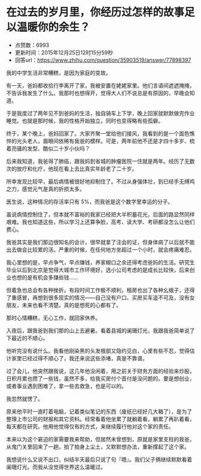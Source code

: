 # 在过去的岁月里，你经历过怎样的故事足以温暖你的余生？
- 点赞数：6993
- 更新时间：2015年12月25日12时15分59秒
- 回答url：https://www.zhihu.com/question/35903519/answer/77898397
<body>
 <p data-pid="i-0GTaJY">我的中学生活非常糟糕，是因为家庭的变故。</p>
 <p data-pid="oQgrtgCo">有一天，爸妈都收拾行李离开了家，我被安置在姥姥家里。他们言语间遮遮掩掩，不告诉我发生了什么。我那时也想得开，觉得大人们不说总是有原因的，早晚会知道。</p>
 <p data-pid="MM3SN4Oa">于是我度过了两年见不到爸妈的生活，独自骑车上下学，晚上回家就默默做完作业睡觉。也就是那时候，我的性格开始独立，同时也变得略有些孤僻。</p>
 <p data-pid="pF0Jbhj1">终于，某个晚上，爸妈回家了。大家齐聚一堂给他们接风，我看到的是一个面色憔悴的光头老人，眉眼间依稀有我爸的模样。可是，两年前他不还是才四十多岁、梳着亮骚的发型、酷似二十岁小伙吗？</p>
 <p data-pid="7debDA_M">后来我知道，我爸得了肺癌，跟我妈到省城的肿瘤医院一住就是两年。经历了无数次的放疗和化疗，他现在看上去比真实年龄老了二十岁。</p>
 <p data-pid="k3gITdOL">所幸发现比较早，最后病情被很好地抑制住了。不过从身强体壮，到已经手无缚鸡之力，感觉元气是真的折损太多。</p>
 <p data-pid="1gq_SZ9y">医生说，这种情况的存活率只有 5%，而我爸是这个数字里幸运的分子。</p>
 <p data-pid="vq6Oajgm">虽说病情控制住了，但本就不富裕的我家已经把大半积蓄花光，后面的路显然同样艰难。我也知道这些，所以学习上还算争脸，高考、读大学、考研都没怎么让他们费心。</p>
 <p data-pid="V3HH4Hae">我爸其实是我们那边很知名的会计，很早就拿了注会的证，但身体病了以后就不能出去做会比较累的活。严重的时候，在任何地方坐超过一个小时，就会疼痛难忍。</p>
 <p data-pid="7QaJpOJp">我心里想的是，早点争气，早点赚钱，养家糊口之余还得考虑爸妈的生活。研究生毕业以后到北京是觉得大城市工作环境好，选小公司考虑的是成长比较快，后来创业也想的是有机会多赚些钱......</p>
 <p data-pid="88RWdPPi">但着急也总会有各种挫折。有段时间工作极不顺利，租房也出了各种幺蛾子，还得了重感冒，再想到很多现实的情况——自己没有户口、买房买车遥不可及，没有女朋友，未来也看不清楚。真的是想死的心都有了。</p>
 <p data-pid="6xObsP1x">那时心情糟糕，无心工作，就回家休养。</p>
 <p data-pid="HjdfeEzO">入夜后，跟我爸到我们那的山上去避暑。看着县城的阑珊灯光，我跟我爸简单说了下最近的不顺心。</p>
 <p data-pid="QrZwtuSP">他听完没有说什么。我看他刚染黑的头发根部又隐约见白，心里有些不忍，觉得估计家里已经过得不顺心了，我还来说这些添堵，真是不靠谱。</p>
 <p data-pid="Z0cbCYxs">过了会儿，他突然跟我说，这几年他没闲着，用之前关于财务方面的经验来炒股，日积月累也攒了一些钱，虽然不多，给我买房付个首付是没问题的。要是想创业，或者事业遇到困难了，拿一些去救急，也是可以的。</p>
 <p data-pid="97ppegdZ">我忽然就愣了。</p>
 <p data-pid="FP0OPiTp">原来他平时一直盯着电脑，记着类似笔记的东西（废纸已经好几大箱了），是为了整理上市公司的财报和其它资料。经常看着他坐累了就躺着看，躺累了再趴着看，每天都在研究。他用他觉得仅有的方式，来继续履行他对这个家的责任。</p>
 <p data-pid="joDV4QoQ">本来以为这个窘迫的家需要我来帮助，但居然未曾想到，原就是家里支柱的我爸，从鬼门关里回来了一趟，拍了拍身上尘土，又默默想办法，重新撑起了这个家。</p>
 <p data-pid="Yleb2nns">我想说什么又说不出口，纠结半天最后只说了句『嗯』。我们父子俩继续默默看着阑珊灯光。而我从没觉得世界这么温暖过。</p>
</body>